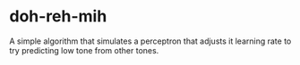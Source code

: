 # doh-reh-mih
A simple algorithm that simulates a perceptron that adjusts  it learning rate to try predicting low tone from other tones.
